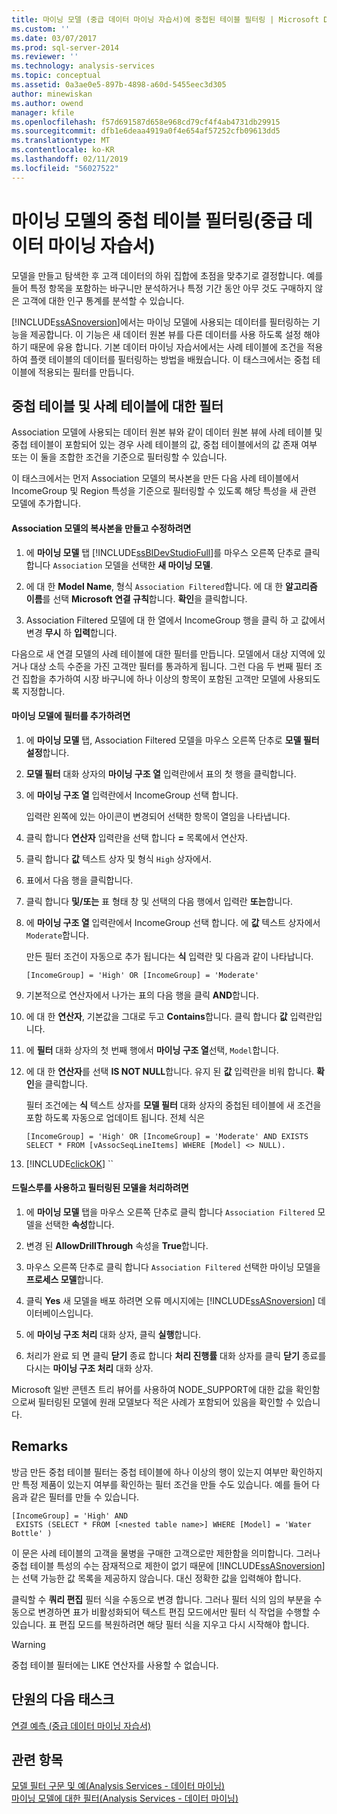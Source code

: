 ```yaml
---
title: 마이닝 모델 (중급 데이터 마이닝 자습서)에 중첩된 테이블 필터링 | Microsoft Docs
ms.custom: ''
ms.date: 03/07/2017
ms.prod: sql-server-2014
ms.reviewer: ''
ms.technology: analysis-services
ms.topic: conceptual
ms.assetid: 0a3ae0e5-897b-4898-a60d-5455eec3d305
author: minewiskan
ms.author: owend
manager: kfile
ms.openlocfilehash: f57d691587d658e968cd79cf4f4ab4731db29915
ms.sourcegitcommit: dfb1e6deaa4919a0f4e654af57252cfb09613dd5
ms.translationtype: MT
ms.contentlocale: ko-KR
ms.lasthandoff: 02/11/2019
ms.locfileid: "56027522"
---
```

# <a name="filtering-a-nested-table-in-a-mining-model-intermediate-data-mining-tutorial"></a>마이닝 모델의 중첩 테이블 필터링(중급 데이터 마이닝 자습서)
  모델을 만들고 탐색한 후 고객 데이터의 하위 집합에 초점을 맞추기로 결정합니다. 예를 들어 특정 항목을 포함하는 바구니만 분석하거나 특정 기간 동안 아무 것도 구매하지 않은 고객에 대한 인구 통계를 분석할 수 있습니다.  
  
 [!INCLUDE[ssASnoversion](../includes/ssasnoversion-md.md)]에서는 마이닝 모델에 사용되는 데이터를 필터링하는 기능을 제공합니다. 이 기능은 새 데이터 원본 뷰를 다른 데이터를 사용 하도록 설정 해야 하기 때문에 유용 합니다. 기본 데이터 마이닝 자습서에서는 사례 테이블에 조건을 적용하여 플랫 테이블의 데이터를 필터링하는 방법을 배웠습니다. 이 태스크에서는 중첩 테이블에 적용되는 필터를 만듭니다.  
  
## <a name="filters-on-nested-vs-case-tables"></a>중첩 테이블 및 사례 테이블에 대한 필터  
 Association 모델에 사용되는 데이터 원본 뷰와 같이 데이터 원본 뷰에 사례 테이블 및 중첩 테이블이 포함되어 있는 경우 사례 테이블의 값, 중첩 테이블에서의 값 존재 여부 또는 이 둘을 조합한 조건을 기준으로 필터링할 수 있습니다.  
  
 이 태스크에서는 먼저 Association 모델의 복사본을 만든 다음 사례 테이블에서 IncomeGroup 및 Region 특성을 기준으로 필터링할 수 있도록 해당 특성을 새 관련 모델에 추가합니다.  
  
#### <a name="to-create-and-modify-a-copy-of-the-association-model"></a>Association 모델의 복사본을 만들고 수정하려면  
  
1.  에 **마이닝 모델** 탭 [!INCLUDE[ssBIDevStudioFull](../includes/ssbidevstudiofull-md.md)]를 마우스 오른쪽 단추로 클릭 합니다 `Association` 모델을 선택한 **새 마이닝 모델**.  
  
2.  에 대 한 **Model Name**, 형식 `Association Filtered`합니다. 에 대 한 **알고리즘 이름**를 선택 **Microsoft 연결 규칙**합니다. **확인**을 클릭합니다.  
  
3.  Association Filtered 모델에 대 한 열에서 IncomeGroup 행을 클릭 하 고 값에서 변경 **무시** 하 **입력**합니다.  
  
 다음으로 새 연결 모델의 사례 테이블에 대한 필터를 만듭니다. 모델에서 대상 지역에 있거나 대상 소득 수준을 가진 고객만 필터를 통과하게 됩니다. 그런 다음 두 번째 필터 조건 집합을 추가하여 시장 바구니에 하나 이상의 항목이 포함된 고객만 모델에 사용되도록 지정합니다.  
  
#### <a name="to-add-a-filter-to-a-mining-model"></a>마이닝 모델에 필터를 추가하려면  
  
1.  에 **마이닝 모델** 탭, Association Filtered 모델을 마우스 오른쪽 단추로 **모델 필터 설정**합니다.  
  
2.  **모델 필터** 대화 상자의 **마이닝 구조 열** 입력란에서 표의 첫 행을 클릭합니다.  
  
3.  에 **마이닝 구조 열** 입력란에서 IncomeGroup 선택 합니다.  
  
     입력란 왼쪽에 있는 아이콘이 변경되어 선택한 항목이 열임을 나타냅니다.  
  
4.  클릭 합니다 **연산자** 입력란을 선택 합니다 **=** 목록에서 연산자.  
  
5.  클릭 합니다 **값** 텍스트 상자 및 형식 `High` 상자에서.  
  
6.  표에서 다음 행을 클릭합니다.  
  
7.  클릭 합니다 **및/또는** 표 형태 창 및 선택의 다음 행에서 입력란 **또는**합니다.  
  
8.  에 **마이닝 구조 열** 입력란에서 IncomeGroup 선택 합니다. 에 **값** 텍스트 상자에서 `Moderate`합니다.  
  
     만든 필터 조건이 자동으로 추가 됩니다는 **식** 입력란 및 다음과 같이 나타납니다.  
  
     `[IncomeGroup] = 'High' OR [IncomeGroup] = 'Moderate'`  
  
9. 기본적으로 연산자에서 나가는 표의 다음 행을 클릭 **AND**합니다.  
  
10. 에 대 한 **연산자**, 기본값을 그대로 두고 **Contains**합니다. 클릭 합니다 **값** 입력란입니다.  
  
11. 에 **필터** 대화 상자의 첫 번째 행에서 **마이닝 구조 열**선택, `Model`합니다.  
  
12. 에 대 한 **연산자**를 선택 **IS NOT NULL**합니다. 유지 된 **값** 입력란을 비워 합니다. **확인**을 클릭합니다.  
  
     필터 조건에는 **식** 텍스트 상자를 **모델 필터** 대화 상자의 중첩된 테이블에 새 조건을 포함 하도록 자동으로 업데이트 됩니다. 전체 식은  
  
     `[IncomeGroup] = 'High' OR [IncomeGroup] = 'Moderate' AND EXISTS SELECT * FROM [vAssocSeqLineItems] WHERE [Model] <> NULL).`  
  
13. [!INCLUDE[clickOK](../includes/clickok-md.md)] ``  
  
#### <a name="to-enable-drillthrough-and-to-process-the-filtered-model"></a>드릴스루를 사용하고 필터링된 모델을 처리하려면  
  
1.  에 **마이닝 모델** 탭을 마우스 오른쪽 단추로 클릭 합니다 `Association Filtered` 모델을 선택한 **속성**합니다.  
  
2.  변경 된 **AllowDrillThrough** 속성을 **True**합니다.  
  
3.  마우스 오른쪽 단추로 클릭 합니다 `Association Filtered` 선택한 마이닝 모델을 **프로세스 모델**합니다.  
  
4.  클릭 **Yes** 새 모델을 배포 하려면 오류 메시지에는 [!INCLUDE[ssASnoversion](../includes/ssasnoversion-md.md)] 데이터베이스입니다.  
  
5.  에 **마이닝 구조 처리** 대화 상자, 클릭 **실행**합니다.  
  
6.  처리가 완료 되 면 클릭 **닫기** 종료 합니다 **처리 진행률** 대화 상자를 클릭 **닫기** 종료를 다시는 **마이닝 구조 처리**  대화 상자.  
  
 Microsoft 일반 콘텐츠 트리 뷰어를 사용하여 NODE_SUPPORT에 대한 값을 확인함으로써 필터링된 모델에 원래 모델보다 적은 사례가 포함되어 있음을 확인할 수 있습니다.  
  
## <a name="remarks"></a>Remarks  
 방금 만든 중첩 테이블 필터는 중첩 테이블에 하나 이상의 행이 있는지 여부만 확인하지만 특정 제품이 있는지 여부를 확인하는 필터 조건을 만들 수도 있습니다.  예를 들어 다음과 같은 필터를 만들 수 있습니다.  
  
```  
[IncomeGroup] = 'High' AND  
 EXISTS (SELECT * FROM [<nested table name>] WHERE [Model] = 'Water Bottle' )   
```  
  
 이 문은 사례 테이블의 고객을 물병을 구매한 고객으로만 제한함을 의미합니다. 그러나 중첩 테이블 특성의 수는 잠재적으로 제한이 없기 때문에 [!INCLUDE[ssASnoversion](../includes/ssasnoversion-md.md)]는 선택 가능한 값 목록을 제공하지 않습니다. 대신 정확한 값을 입력해야 합니다.  
  
 클릭할 수 **쿼리 편집** 필터 식을 수동으로 변경 합니다. 그러나 필터 식의 임의 부분을 수동으로 변경하면 표가 비활성화되어 텍스트 편집 모드에서만 필터 식 작업을 수행할 수 있습니다. 표 편집 모드를 복원하려면 해당 필터 식을 지우고 다시 시작해야 합니다.  
  
> [!WARNING]  
>  중첩 테이블 필터에는 LIKE 연산자를 사용할 수 없습니다.  
  
## <a name="next-task-in-lesson"></a>단원의 다음 태스크  
 [연결 예측 &#40;중급 데이터 마이닝 자습서&#41;](../../2014/tutorials/predicting-associations-intermediate-data-mining-tutorial.md)  
  
## <a name="see-also"></a>관련 항목  
 [모델 필터 구문 및 예&#40;Analysis Services - 데이터 마이닝&#41;](../../2014/analysis-services/data-mining/model-filter-syntax-and-examples-analysis-services-data-mining.md)   
 [마이닝 모델에 대한 필터&#40;Analysis Services - 데이터 마이닝&#41;](../../2014/analysis-services/data-mining/filters-for-mining-models-analysis-services-data-mining.md)  
  
  
